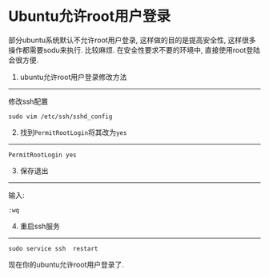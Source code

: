 Ubuntu允许root用户登录
===

<div class="jumbotron">
<p>部分ubuntu系统默认不允许root用户登录, 这样做的目的是提高安全性, 这样很多操作都需要sodu来执行. 
比较麻烦. 在安全性要求不要的环境中, 直接使用root登陆会很方便.
</p>  
</div>

1. ubuntu允许root用户登录修改方法
---
修改ssh配置

	sudo vim /etc/ssh/sshd_config
	
2. 找到`PermitRootLogin`将其改为`yes`
---

	PermitRootLogin yes

3. 保存退出
---

输入:

	:wq

4. 重启ssh服务
---

	sudo service ssh  restart

现在你的ubuntu允许root用户登录了.